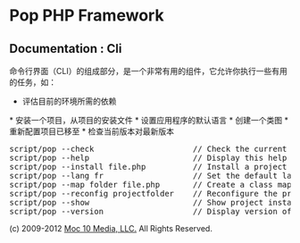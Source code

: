 Pop PHP Framework
=================

Documentation : Cli
-------------------

命令行界面（CLI）的组成部分，是一个非常有用的组件，它允许你执行一些有用的任务，如：


* 评估目前的环境所需的依赖
</li>
* 安装一个项目，从项目的安装文件
</li>
* 设置应用程序的默认语言
</li>
* 创建一个类图
</li>
* 重新配置项目已移至
</li>
* 检查当前版本对最新版本
</li>

<pre>
script/pop --check                     // Check the current configuration for required dependencies
script/pop --help                      // Display this help
script/pop --install file.php          // Install a project based on the install file specified
script/pop --lang fr                   // Set the default language for the project
script/pop --map folder file.php       // Create a class map file from the source folder and save to the output file
script/pop --reconfig projectfolder    // Reconfigure the project based on the new location of the project
script/pop --show                      // Show project install instructions
script/pop --version                   // Display version of Pop PHP Framework and latest available
</pre>

(c) 2009-2012 [Moc 10 Media, LLC.](http://www.moc10media.com) All Rights Reserved.
